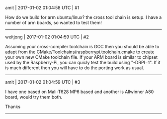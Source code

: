 amit | 2017-01-02 01:04:58 UTC | #1

How do we build for arm ubuntu/linux?
the cross tool chain is setup.
I have a number of arm boards, so wanted to test them!

-------------------------

weitjong | 2017-01-02 01:04:59 UTC | #2

Assuming your cross-compiler toolchain is GCC then you should be able to adapt from the CMake/Toolchains/raspberrypi.toolchain.cmake to create your own new CMake toolchain file. If your ARM board is similar to chipset used by the Raspberry-Pi, you can quicly test the build using "-DRPI=1". If it is much different then you will have to do the porting work as usual.

-------------------------

amit | 2017-01-02 01:04:59 UTC | #3

I have one based on Mali-T628 MP6 based and another is Allwinner A80 board,
would try them both.

Thanks

-------------------------

